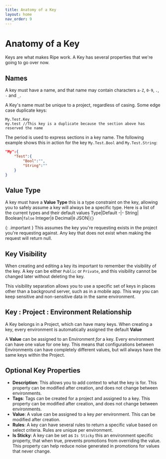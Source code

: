 ```yaml
---
title: Anatomy of a Key
layout: home
nav_order: 9
---
```

# Anatomy of a Key

Keys are what makes Ripe work. A Key has several properties that we're going to go over now.

## Names
A key must have a name, and that name may contain characters `a-Z`, `0-9`, `.`, `-` and `_`.

A Key's name must be unique to a project, regardless of casing. Some edge case duplicate keys:
```
My.Test.Key
my.test //This key is a duplicate because the section above has reserved the name
```

The period is used to express sections in a key name. The following example shows this in action for the key `My.Test.Bool` and `My.Test.String`:
```json
"My":{
    "Test":{
        "Bool":"",
        "String":""
    }
}
```

## Value Type
A key must have a **Value Type** this is a type constraint on the key, allowing you to safely assume a key will always be a specific type. Here is a list of the current types and their default values
Type|Default
-|-
String|` `
Boolean|`false`
Integer|`0`
Decimal|`0`
JSON|`{}`

{: .important }
This assumes the key you're requesting exists in the project you're requesting against. Any key that does not exist when making the request will return null.

## Key Visibility
When creating and editing a key its important to remember the visibility of the key. A key can be either `Public` or `Private`, and this visibility cannot be changed later without deleting the key. 

This visibility separation allows you to use a specific set of keys in places other than a background server, such as in a mobile app. This way you can keep sensitive and non-sensitive data in the same environment.

## Key : Project : Environment Relationship
A Key belongs in a Project, which can have many keys. When creating a key, every environment is automatically assigned the default **Value**

A **Value** can be assigned to an Environment *for* a key. Every environment can have one value for one key. This means that configurations between Environments can have completely different values, but will always have the same keys within the Project.

## Optional Key Properties

* **Description**: This allows you to add context to what the key is for. This property can be modified after creation, and does not change between environments.
* **Tags**: Tags can be created for a project and assigned to a key. This property can be modified after creation, and does not change between environments.
* **Value**: A value can be assigned to a key *per* environment. This can be modified after creation.
* **Rules**: A key can have several rules to return a specific value based on select criteria. Rules are unique per environment.
* **Is Sticky**: A key can be set as `Is Sticky` this an environment specific property, that when true, prevents promotions from overriding the value. This property can help reduce noise generated in promotions for values that never change.